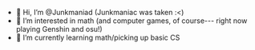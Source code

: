 - 👋 Hi, I’m @Junkmaniad (Junkmaniac was taken :<)
- 👀 I’m interested in math (and computer games, of course--- right now playing Genshin and osu!)
- 🌱 I’m currently learning math/picking up basic CS

<!---
Junkmaniad/Junkmaniad is a ✨ special ✨ repository because its `README.md` (this file) appears on your GitHub profile.
You can click the Preview link to take a look at your changes.
--->

